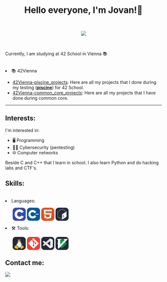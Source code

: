   <h1 align=center >Hello everyone, I'm Jovan!👋</h1>
  <br>
  <p align=center><img src="https://user-images.githubusercontent.com/74038190/225813708-98b745f2-7d22-48cf-9150-083f1b00d6c9.gif" ></p>
  <br>
  <p>Currently, I am studying at 42 School in Vienna 📚 </p>
  <br>
  <li> 📚 42Vienna</li>
    <ul>
      <li><a href="https://github.com/lavzd13/42Vienna/tree/main/piscine_projects" >42Vienna-piscine_projects</a>: Here are all my projects that I done during my testing (<a href="https://www.42vienna.com/applications/"><b>piscine</b></a>) for 42 School.</li>
      <li><a href="https://github.com/lavzd13/42Vienna/tree/main/common_core_projects">42Vienna-common_core_projects</a>: Here are all my projects that I have done during common core.</li>
    </ul>
  <hr>
  <h2>Interests:</h2>
  <p>
    I'm interested in:
      <ul>
        <li> 🖥️ Programming</li>
        <li> 👨‍💻 Cybersecurity (pentesting)</li>
        <li> 🌐 Computer networks</li>
      </ul>
    Beside C and C++ that I learn in school. I also learn Python and do hacking labs and CTF's.
  </p>
  <h2>Skills:</h2>
  <br>
  <li>Languages:</li>
  <p>
    <ul>
    <img align=center height=42px width=42px src="https://raw.githubusercontent.com/tandpfun/skill-icons/e67133bc60d96561bc247dfbc3eece0a897285c8/icons/C.svg">
    <img align=center height=42px width=42px src="https://raw.githubusercontent.com/tandpfun/skill-icons/e67133bc60d96561bc247dfbc3eece0a897285c8/icons/CPP.svg">
    <img align=center height=42px width=42px src="https://raw.githubusercontent.com/tandpfun/skill-icons/e67133bc60d96561bc247dfbc3eece0a897285c8/icons/HTML.svg">
    <img align=center height=42px width=42px src="https://raw.githubusercontent.com/tandpfun/skill-icons/e67133bc60d96561bc247dfbc3eece0a897285c8/icons/Bash-Dark.svg">
    </ul>
  </p>
  <li>🛠️ Tools:</li>
  <p>
    <ul>
    <img align=center height=42px width=42px src="https://raw.githubusercontent.com/tandpfun/skill-icons/e67133bc60d96561bc247dfbc3eece0a897285c8/icons/Linux-Dark.svg">
    <img align=center height=42px width=42px src="https://raw.githubusercontent.com/tandpfun/skill-icons/e67133bc60d96561bc247dfbc3eece0a897285c8/icons/Git.svg">
    <img align=center height=42px width=42px src="https://raw.githubusercontent.com/tandpfun/skill-icons/e67133bc60d96561bc247dfbc3eece0a897285c8/icons/VSCode-Dark.svg">
    <img align=center height=42px width=42px src="https://raw.githubusercontent.com/tandpfun/skill-icons/e67133bc60d96561bc247dfbc3eece0a897285c8/icons/VIM-Dark.svg">
    </ul>
  </p>
  <h2>Contact me:</h2>
  <a href="https://www.linkedin.com/in/jovan-lomi%C4%87-176060265/"><img src="https://img.shields.io/badge/LinkedIn-0077B5?style=for-the-badge&logo=linkedin&logoColor=white"></a>

